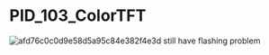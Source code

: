 # PID_103_ColorTFT
![afd76c0c0d9e58d5a95c84e382f4e3d](https://user-images.githubusercontent.com/26637782/223369454-3fc42af4-53dd-4f94-9d32-9914b27061ae.jpg)
still have flashing problem
